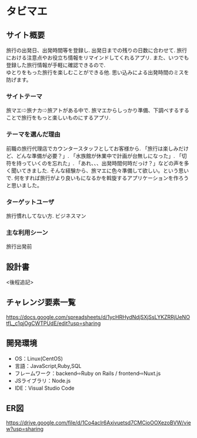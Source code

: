 # タビマエ


## サイト概要
旅行の出発日、出発時間等を登録し. 出発日までの残りの日数に合わせて. 
旅行における注意点やお役立ち情報をリマインドしてくれるアプリ. 
また、いつでも登録した旅行情報が手軽に確認できるので.  
ゆとりをもった旅行を楽しむことができる他. 
思い込みによる出発時間のミスを防げます。


### サイトテーマ
旅マエ⇨旅ナカ⇨旅アトがある中で. 
旅マエからしっかり準備、下調べするすることで旅行をもっと楽しいものにするアプリ. 
### テーマを選んだ理由
前職の旅行代理店でカウンタースタッフとしてお客様から. 
「旅行は楽しみだけど、どんな準備が必要？」. 
「水族館が休業中で計画が台無しになった」. 
「切符を持っていくのを忘れた」. 
「あれ、、、出発時間何時だっけ？」などの声を多く聞いてきました. 
そんな経験から、旅マエに色々準備して欲しい。という思いで. 
何をすれば旅行がより良いもになるかを斡旋するアプリケーションを作ろうと思いました。
### ターゲットユーザ
旅行慣れしてない方. 
ビジネスマン

### 主な利用シーン
旅行出発前

## 設計書
<後程追記>
## チャレンジ要素一覧
https://docs.google.com/spreadsheets/d/1ycHRHydNdjSXjSsLYKZRRjUeNOtfL_c1qjOgCWTPUdE/edit?usp=sharing
## 開発環境
- OS：Linux(CentOS)
- 言語：JavaScript,Ruby,SQL
- フレームワーク：backend⇨Ruby on Rails / frontend⇨Nuxt.js
- JSライブラリ：Node.js
- IDE：Visual Studio Code


## ER図
https://drive.google.com/file/d/1Co4aclr6Axivuetsd7CMCioOOXezoBVW/view?usp=sharing
